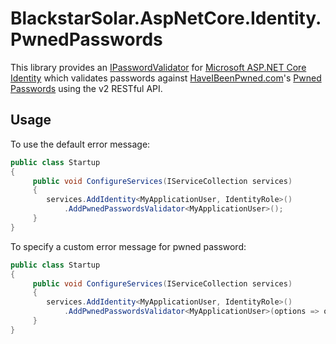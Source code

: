 # BlackstarSolar.AspNetCore.Identity.PwnedPasswords
This library provides an [IPasswordValidator<TUser>](https://docs.microsoft.com/en-gb/dotnet/api/Microsoft.AspNetCore.Identity.IPasswordValidator-1?view=aspnetcore-2.0) for [Microsoft ASP.NET Core Identity](https://github.com/aspnet/Identity) which validates passwords against [HaveIBeenPwned.com](https://haveibeenpwned.com/)'s [Pwned Passwords](https://haveibeenpwned.com/Passwords) using the v2 RESTful API.
## Usage
To use the default error message:
```c#
public class Startup
{
     public void ConfigureServices(IServiceCollection services)
     {
        services.AddIdentity<MyApplicationUser, IdentityRole>()
            .AddPwnedPasswordsValidator<MyApplicationUser>();
     }
}
```
To specify a custom error message for pwned password:
```c#
public class Startup
{
     public void ConfigureServices(IServiceCollection services)
     {
        services.AddIdentity<MyApplicationUser, IdentityRole>()
            .AddPwnedPasswordsValidator<MyApplicationUser>(options => options.ErrorMessage = "Custom error message");
     }
}
```